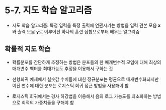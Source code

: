 # 5-7. 지도 학습 알고리즘

* 지도 학습 알고리즘: 특정 입력을 특정 출력에 연관시키는 방법을 입력 견본 모음 **x**와 출력 모음 **y**로 이루어진 하나의 훈련 집합으로부터 배우는 알고리즘

## 확률적 지도 학습

* 확률분포를 간단하게 추정하는 방법은 분포들의 한 매개변수적 모임에 대해 최상의 매개변수 벡터를 최대가능도 추정을 이용해서 구하는 것

* 선형회귀 예제에서 실숫값 수치들에 대한 정규분포는 평균으로 매개변수화되지만 이진 변수에 대한 분포는 로지스틱 회귀 접근 방법을 사용해야 함

* 로지스틱 회귀에서는 경사 하강법을 이용해서 음의 로그 가능도를 최소화하는 방법으로 최적의 가중치들을 구해야 함
